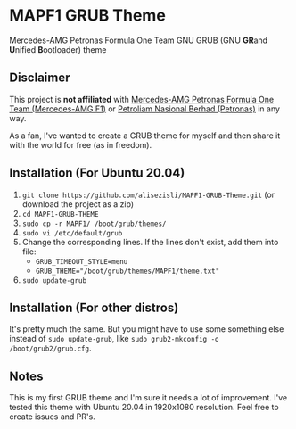 # MAPF1 GRUB Theme

Mercedes-AMG Petronas Formula One Team GNU GRUB (GNU **GR**and **U**nified **B**ootloader) theme

## Disclaimer

This project is **not affiliated** with [Mercedes-AMG Petronas Formula One Team (Mercedes-AMG F1)](https://www.mercedesamgf1.com) or [Petroliam Nasional Berhad (Petronas)](https://www.petronas.com) in any way.

As a fan, I've wanted to create a GRUB theme for myself and then share it with the world for free (as in freedom).

## Installation (For Ubuntu 20.04)

1. `git clone https://github.com/alisezisli/MAPF1-GRUB-Theme.git` (or download the project as a zip)
2. `cd MAPF1-GRUB-THEME`
3. `sudo cp -r MAPF1/ /boot/grub/themes/`
4. `sudo vi /etc/default/grub`
5. Change the corresponding lines. If the lines don't exist, add them into file:
    + `GRUB_TIMEOUT_STYLE=menu`
    + `GRUB_THEME="/boot/grub/themes/MAPF1/theme.txt"`
6. `sudo update-grub`

## Installation (For other distros)

It's pretty much the same. But you might have to use some something else instead of `sudo update-grub`, like `sudo grub2-mkconfig -o /boot/grub2/grub.cfg`.

## Notes

This is my first GRUB theme and I'm sure it needs a lot of improvement. I've tested this theme with Ubuntu 20.04 in 1920x1080 resolution. Feel free to create issues and PR's.